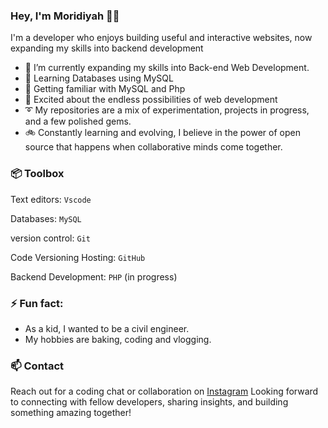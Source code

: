 ### Hey, I'm Moridiyah 👋🏽
I'm a developer who enjoys building useful and interactive websites, now expanding my skills into backend development

- 🔭 I’m currently expanding my skills into Back-end Web Development.
- 🌱 Learning Databases using MySQL 
- 💎 Getting familiar with MySQL and Php
- 🚀 Excited about the endless possibilities of web development
- ➰ My repositories are a mix of experimentation, projects in progress, and a few polished gems.
- 🚲 Constantly learning and evolving, I believe in the power of open source that happens when collaborative minds come together.

### 📦 Toolbox 
Text editors: `Vscode`

Databases: `MySQL`

version control: `Git`

Code Versioning Hosting: `GitHub`

Backend Development: `PHP` (in progress)

### ⚡ Fun fact: 
- As a kid, I wanted to be a civil engineer.
- My hobbies are baking, coding and vlogging.

### 📫 Contact
 Reach out for a coding chat or collaboration on [Instagram](https://www.instagram.com/moridiyah_code_mage?igshid=MTNiYzNiMzkwZA%3D%3D) Looking forward to connecting with fellow developers, sharing insights, and building something amazing together!
